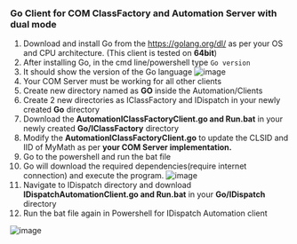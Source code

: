 ### Go Client for COM ClassFactory and Automation Server with dual mode
1. Download and install Go from the https://golang.org/dl/ as per your OS and CPU architecture. (This client is tested on **64bit**)
2. After installing Go, in the cmd line/powershell type ```Go version``` 
3. It should show the version of the Go language
![image](https://user-images.githubusercontent.com/19527422/139787816-ea6bc10d-0a81-4fbe-9ed1-2b481d11b257.png)
4. Your COM Server must be working for all other clients
5. Create new directory named as **GO** inside the Automation/Clients
6. Create 2 new directories as IClassFactory and IDispatch in your newly created **Go** directory
7. Download the **AutomationIClassFactoryClient.go and Run.bat** in your newly created **Go/IClassFactory** directory
8. Modify the **AutomationIClassFactoryClient.go** to update the CLSID and IID of MyMath as per **your COM Server implementation.**
9. Go to the powershell and run the bat file
10. Go will download the required dependencies(require internet connection) and execute the program.
![image](https://user-images.githubusercontent.com/19527422/139788323-ba0a1e13-c728-4877-88e9-719bcb0c14e5.png)
11. Navigate to IDispatch directory and download **IDispatchAutomationClient.go and Run.bat** in your **Go/IDispatch** directory
12. Run the bat file again in Powershell for IDispatch Automation client

![image](https://user-images.githubusercontent.com/19527422/140515284-5bcfb7c6-8316-4cbe-909f-813414317de9.png)


